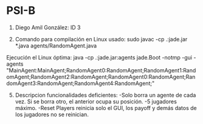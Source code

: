 # PSI-B
1. Diego Amil González: ID 3

2. Comando para compilación en Linux usado:
sudo javac -cp .:jade.jar *.java agents/RandomAgent.java

Ejecución el Linux óptima:
java -cp .:jade.jar:agents jade.Boot -notmp -gui -agents "MainAgent:MainAgent;RandomAgent0:RandomAgent;RandomAgent1:RandomAgent;RandomAgent2:RandomAgent;RandomAgent0:RandomAgent;RandomAgent3:RandomAgent;RandomAgent4:RandomAgent;"

5. Descripcion funcionalidades deficientes:
-Solo borra un agente de cada vez. Si se borra otro, el anterior ocupa su posición.
-5 jugadores máximo.
-Reset Players reinicia solo el GUI, los payoff y demás datos de los jugadores no se reinician.
